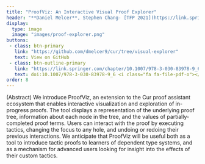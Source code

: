 ```yaml
---
title: "ProofViz: An Interactive Visual Proof Explorer"
header: "**Daniel Melcer**, Stephen Chang- [TFP 2021](https://link.springer.com/chapter/10.1007/978-3-030-83978-9_6)"
display:
  type: image
  image: "images/proof-explorer.png"
buttons:
 - class: btn-primary
   link: "https://github.com/dmelcer9/cur/tree/visual-explorer"
   text: View on GitHub
 - class: btn-outline-primary
   link: "https://link.springer.com/chapter/10.1007/978-3-030-83978-9_6"
   text: doi:10.1007/978-3-030-83978-9_6 <i class="fa fa-file-pdf-o"></i>
order: 8
---
```


(Abstract) 
We introduce ProofViz, an extension to the Cur proof assistant ecosystem that enables interactive visualization and exploration of in-progress proofs.
The tool displays a representation of the underlying proof tree, information about each node in the tree, and the values of partially-completed proof terms.
Users can interact with the proof by executing tactics, changing the focus to any hole, and undoing or redoing their previous interactions.
We anticipate that ProofViz will be useful both as a tool to introduce tactic proofs to learners of dependent type systems, 
and as a mechanism for advanced users looking for insight into the effects of their custom tactics.
